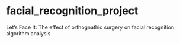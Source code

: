 # facial_recognition_project
Let’s Face It: The effect of orthognathic surgery on facial recognition algorithm analysis

